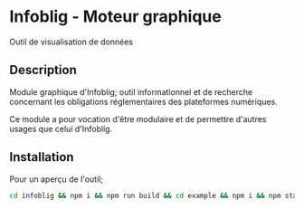 Infoblig - Moteur graphique
=============

Outil de visualisation de données

## Description

Module graphique d'Infoblig; outil informationnel et de recherche concernant les obligations réglementaires des plateformes numériques.

Ce module a pour vocation d'être modulaire et de permettre d'autres usages que celui d'Infoblig.

## Installation

Pour un aperçu de l'outil;
```bash
cd infoblig && npm i && npm run build && cd example && npm i && npm start
```

